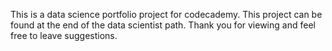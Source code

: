 This is a data science portfolio project for codecademy. This project can be found at the end of the data scientist path. Thank you for viewing and feel free to leave suggestions.
